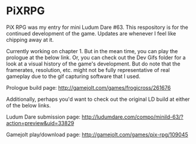 # PiXRPG

PiX RPG was my entry for mini Ludum Dare \#63. This respository is for the continued development of the game. Updates are whenever I feel like chipping away at it. 

Currently working on chapter 1. But in the mean time, you can play the prologue at the below link. Or, you can check out the Dev Gifs folder for a look at a visual history of the game's development. But do note that the framerates, resolution, etc. might not be fully representative of real gameplay due to the gif capturing software that I used.

Prologue build page:
http://gamejolt.com/games/frogicross/261676


Additionally, perhaps you'd want to check out the original LD build at either of the below links. 

Ludum Dare submission page:
http://ludumdare.com/compo/minild-63/?action=preview&uid=33829

Gamejolt play/download page:
http://gamejolt.com/games/pix-rpg/109045

